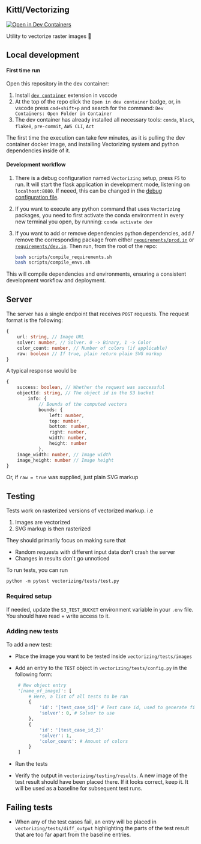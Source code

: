 ## Kittl/Vectorizing

[![Open in Dev Containers](https://img.shields.io/static/v1?label=Dev%20Containers&message=Open&color=blue&logo=visualstudiocode)](https://vscode.dev/redirect?url=vscode://ms-vscode-remote.remote-containers/cloneInVolume?url=https://github.com/Kittl/vectorizing)

Utility to vectorize raster images :rocket:

## Local development

#### **First time run**

Open this repository in the dev container:
1. Install [`dev container`](https://marketplace.visualstudio.com/items?itemName=ms-vscode-remote.remote-containers) extension in vscode
2. At the top of the repo click the `Open in dev container` badge, or, in vscode press `cmd+shift+p` and search for the command: `Dev Containers: Open Folder in Container`
3. The dev container has already installed all necessary tools: `conda`, `black`, `flake8`, `pre-commit`, `AWS CLI`, `Act`

The first time the execution can take few minutes, as it is pulling the dev container docker image, and installing Vectorizing system and python dependencies inside of it.

#### **Development workflow**

1. There is a debug configuration named `Vectorizing` setup, press `F5` to run. It will start the flask application in development mode, listening on `localhost:8080`. If neeed, this can be changed in the [debug configuration file](.vscode/launch.json).

2. If you want to execute any python command that uses `Vectorizing` packages, you need to first activate the conda environment in every new terminal you open, by running: `conda activate dev`

3. If you want to add or remove dependencies python dependencies, add / remove the corresponding package from either [`requirements/prod.in`](requirements/prod.in) or [`requirements/dev.in`](requirements/dev.in). Then run, from the root of the repo:

	```bash
	bash scripts/compile_requirements.sh
	bash scripts/compile_envs.sh
	```

This will compile dependencies and environments, ensuring a consistent development workflow and deployment.

## Server

The server has a single endpoint that receives `POST` requests.
The request format is the following:

```typescript
{
	url: string, // Image URL
	solver: number, // Solver. 0 -> Binary, 1 -> Color
	color_count: number, // Number of colors (if applicable)
	raw: boolean // If true, plain return plain SVG markup
}
```

A typical response would be

```typescript
{
	success: boolean, // Whether the request was successful
	objectId: string, // The object id in the S3 bucket
		info: {
			// Bounds of the computed vectors
			bounds: {
				left: number,
				top: number,
				bottom: number,
				right: number,
				width: number,
				height: number
			},
	image_width: number, // Image width
	image_height: number // Image height
}
```

Or, if `raw = true` was supplied, just plain SVG markup

## Testing

Tests work on rasterized versions of vectorized markup. i.e
1. Images are vectorized
2. SVG markup is then rasterized

They should primarily focus on making sure that
- Random requests with different input data don't crash the server
- Changes in results don't go unnoticed

To run tests, you can run

```
python -m pytest vectorizing/tests/test.py
```

### Required setup
If needed, update the `S3_TEST_BUCKET` environment variable in your `.env` file. You should have read + write access to it.

### Adding new tests
To add a new test:
- Place the image you want to be tested inside `vectorizing/tests/images`
- Add an entry to the `TEST` object in `vectorizing/tests/config.py` in the following form:

   ```python
	# New object entry
	'[name_of_image]': [
		# Here, a list of all tests to be ran
		{
			'id': '[test_case_id]' # Test case id, used to generate file names
			'solver': 0, # Solver to use
		},
		{
			'id': '[test_case_id_2]'
			'solver': 1,
			'color_count': # Amount of colors
		}
	]
   ```
- Run the tests
- Verify the output in `vectorizing/testing/results`. A new image of the test result should have been placed there. If it looks correct, keep it. It will be used as a baseline for subsequent test runs.

## Failing tests
- When any of the test cases fail, an entry will be placed in `vectorizing/tests/diff_output` highlighting the parts of the test result that are too far apart from the baseline entries.

